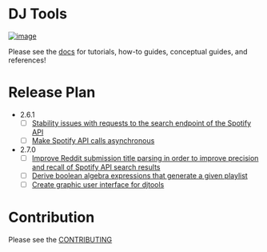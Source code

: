# DJ Tools
[![image](https://img.shields.io/pypi/v/djtools.svg)](https://pypi.org/project/djtools/)

Please see the [docs](https://a-rich.github.io/DJ-Tools/) for tutorials, how-to guides, conceptual guides, and references!

# Release Plan
* 2.6.1
    - [ ] [Stability issues with requests to the search endpoint of the Spotify API](https://github.com/a-rich/DJ-Tools/issues/58)
    - [ ] [Make Spotify API calls asynchronous](https://github.com/a-rich/DJ-Tools/issues/38)
* 2.7.0
    - [ ] [Improve Reddit submission title parsing in order to improve precision and recall of Spotify API search results](https://github.com/a-rich/DJ-Tools/issues/59)
    - [ ] [Derive boolean algebra expressions that generate a given playlist](https://github.com/a-rich/DJ-Tools/issues/106)
    - [ ] [Create graphic user interface for djtools](https://github.com/a-rich/DJ-Tools/issues/118)

# Contribution
Please see the [CONTRIBUTING](CONTRIBUTING.md)
